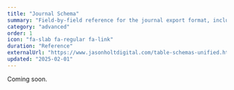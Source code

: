 ```yaml
---
title: "Journal Schema"
summary: "Field-by-field reference for the journal export format, including optional metadata blocks."
category: "advanced"
order: 1
icon: "fa-slab fa-regular fa-link"
duration: "Reference"
externalUrl: "https://www.jasonholtdigital.com/table-schemas-unified.html#journal"
updated: "2025-02-01"
---
```


Coming soon.
